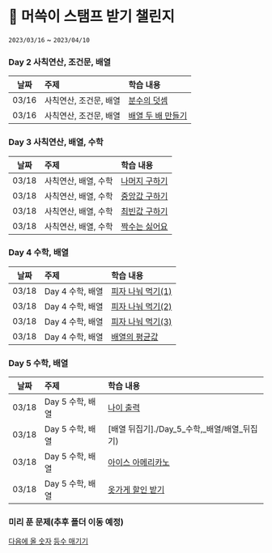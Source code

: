 #  🚀 머쓱이 스탬프 받기 챌린지 
`2023/03/16` ~ `2023/04/10` 

### Day 2 사칙연산, 조건문, 배열
| 날짜 | 주제 | 학습 내용 |
| :---: | :--- | :--- |
| 03/16 | 사칙연산, 조건문, 배열 | [분수의 덧셈](./Day_2_사칙연산,_조건문,_배열/분수의_덧셈)|
| 03/16 | 사칙연산, 조건문, 배열 | [배열 두 배 만들기](./Day_2_사칙연산,_조건문,_배열_두_배_만들기)|

### Day 3 사칙연산, 배열, 수학
| 날짜 | 주제 | 학습 내용 |
| :---: | :--- | :--- |
| 03/18 | 사칙연산, 배열, 수학 | [나머지 구하기](./Day_3_사칙연산,_배열,_수학/분수의_덧셈)|
| 03/18 | 사칙연산, 배열, 수학 | [중앙값 구하기](./Day_3_사칙연산,_배열,_수학/중앙값_구하기)|
| 03/18 | 사칙연산, 배열, 수학 | [최빈값 구하기](./Day_3_사칙연산,_배열,_수학/최빈값_구하기)|
| 03/18 | 사칙연산, 배열, 수학 | [짝수는 싫어요](./Day_3_사칙연산,_배열,_수학/짝수는_싫어요)|

### Day 4 수학, 배열
| 날짜 | 주제 | 학습 내용 |
| :---: | :--- | :--- |
| 03/18 | Day 4 수학, 배열 | [피자 나눠 먹기(1)](./Day_4_수학,_배열/피자_나눠_먹기(1))|
| 03/18 | Day 4 수학, 배열 | [피자 나눠 먹기(2)](./Day_4_수학,_배열/피자_나눠_먹기(1))|
| 03/18 | Day 4 수학, 배열 | [피자 나눠 먹기(3)](./Day_4_수학,_배열/피자_나눠_먹기(1))|
| 03/18 | Day 4 수학, 배열 | [배열의 평균값](./Day_4_수학,_배열/배열의_평균값)|

### Day 5 수학, 배열
| 날짜 | 주제 | 학습 내용 |
| :---: | :--- | :--- |
| 03/18 | Day 5 수학, 배열 | [나이 출력](./Day_5_수학,_배열/나이_출력)| 
| 03/18 | Day 5 수학, 배열 | [배열 뒤집기]./Day_5_수학,_배열/배열_뒤집기)|
| 03/18 | Day 5 수학, 배열 | [아이스 아메리카노](./Day_5_수학,_배열/아이스_아메리카노)| 
| 03/18 | Day 5 수학, 배열 | [옷가게 할인 받기](./Day_5_수학,_배열/옷가게_할인_받기)| 


### 미리 푼 문제(추후 폴더 이동 예정)
[다음에 올 숫자](./다음에_올_숫자)
[등수 매기기](./등수_매기기)


